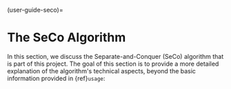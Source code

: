 (user-guide-seco)=

# The SeCo Algorithm

In this section, we discuss the Separate-and-Conquer (SeCo) algorithm that is part of this project. The goal of this section is to provide a more detailed explanation of the algorithm's technical aspects, beyond the basic information provided in {ref}`usage`:
